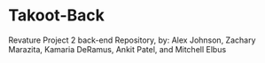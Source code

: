 # Takoot-Back
 Revature Project 2 back-end Repository, by: Alex Johnson, Zachary Marazita, Kamaria DeRamus, Ankit Patel, and Mitchell Elbus 
